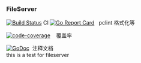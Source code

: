 ### FileServer  
[![Build Status](https://travis-ci.org/manusu/fileserver.svg?branch=master)](https://travis-ci.org/manusu/fileserver)   CI
[![Go Report Card](https://goreportcard.com/badge/github.com/manusu/fileserver)](https://goreportcard.com/report/github.com/manusu/fileserver)    pclint 格式化等

[![code-coverage](http://gocover.io/_badge/github.com/manusu/fileserver)](http://gocover.io/github.com/manusu/fileserver)    覆盖率

[![GoDoc](https://godoc.org/github.com/manusu/fileserver?status.svg)](https://godoc.org/github.com/manusu/fileserver)  注释文档  
this is a test for fileserver
